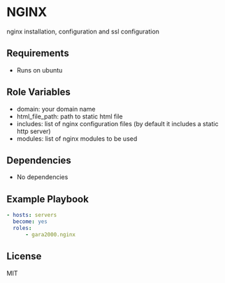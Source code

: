 NGINX
=========

nginx installation, configuration and ssl configuration

Requirements
------------

- Runs on ubuntu 

Role Variables
--------------

- domain: your domain name
- html_file_path: path to static html file
- includes: list of nginx configuration files (by default it includes a static http server)
- modules: list of nginx modules to be used 

Dependencies
------------

- No dependencies

Example Playbook
----------------

```yaml
- hosts: servers
  become: yes
  roles:
      - gara2000.nginx
```

License
-------

MIT
